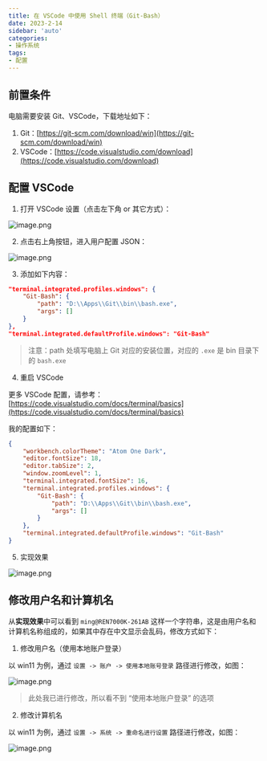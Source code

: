 ```yaml
---
title: 在 VSCode 中使用 Shell 终端（Git-Bash）
date: 2023-2-14
sidebar: 'auto'
categories:
- 操作系统
tags:
- 配置
---
```


## 前置条件

电脑需要安装 Git、VSCode，下载地址如下：

1. Git：[https://git-scm.com/download/win](https://git-scm.com/download/win)
2. VSCode：[https://code.visualstudio.com/download](https://code.visualstudio.com/download)

## 配置 VSCode

1. 打开 VSCode 设置（点击左下角 or 其它方式）：

![image.png](https://s2.loli.net/2023/02/14/kvWt7TzDOq4iewb.png)

2. 点击右上角按钮，进入用户配置 JSON：

![image.png](https://s2.loli.net/2023/02/14/91fEOALR5DelwKM.png)

3. 添加如下内容：

```json
"terminal.integrated.profiles.windows": {
    "Git-Bash": {
        "path": "D:\\Apps\\Git\\bin\\bash.exe",
        "args": []
    }
},
"terminal.integrated.defaultProfile.windows": "Git-Bash"
```

> 注意：path 处填写电脑上 Git 对应的安装位置，对应的 `.exe` 是 bin 目录下的 `bash.exe`

4. 重启 VSCode

更多 VSCode 配置，请参考：[https://code.visualstudio.com/docs/terminal/basics](https://code.visualstudio.com/docs/terminal/basics)

我的配置如下：

```json
{
    "workbench.colorTheme": "Atom One Dark",
    "editor.fontSize": 18,
    "editor.tabSize": 2,
    "window.zoomLevel": 1,
    "terminal.integrated.fontSize": 16,
    "terminal.integrated.profiles.windows": {
        "Git-Bash": {
            "path": "D:\\Apps\\Git\\bin\\bash.exe",
            "args": []
        }
    },
    "terminal.integrated.defaultProfile.windows": "Git-Bash"
}
```

5. 实现效果

![image.png](https://s2.loli.net/2023/02/19/51C9W6muUcasqfS.png)

## 修改用户名和计算机名

从**实现效果**中可以看到 `ming@REN7000K-261AB` 这样一个字符串，这是由用户名和计算机名称组成的，如果其中存在中文显示会乱码，修改方式如下：

1. 修改用户名（使用本地账户登录）

以 win11 为例，通过 `设置 -> 账户 -> 使用本地账号登录` 路径进行修改，如图：

![image.png](https://s2.loli.net/2023/02/19/dAJHtOTG8Ig5Vyc.png)

> 此处我已进行修改，所以看不到 “使用本地账户登录” 的选项

2. 修改计算机名

以 win11 为例，通过 `设置 -> 系统 -> 重命名进行设置` 路径进行修改，如图：

![image.png](https://s2.loli.net/2023/02/19/VkUxpb85QDTymEi.png)
